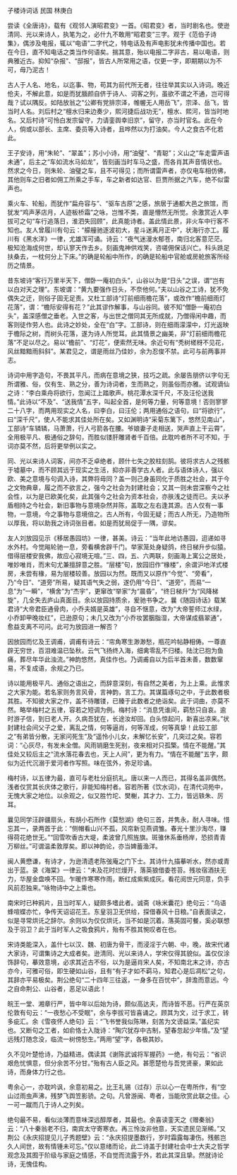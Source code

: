<!-- { "loadSidebar": true } -->
孑楼诗词话 民国 林庚白

尝读《全唐诗》，载有《观邻人演昭君变》一首。《昭君变》者，当时剧名也。使逊清同、光以来诗人，执笔为之，必什九不敢用“昭君变”三字。观于《范伯子诗集》，偶涉及电报，辄以“电语”二字代之，特电话及有声电影犹未传播中国也。若在今日，直不知电话之类当作何语矣。揣其意，殆以电报二字非古，易以电语，则典雅近古。抑知“杂报”、“邸报”，皆古人所常用之语，仅更一字，即期期以为不可，毋乃泥古！

古人于人名、地名，以迄事、物，苟其为前代所无者，往往举其实以入诗词。晚近伧夫，不解此意，如是而犹腼颜自侪于诗人、词客之列，虽欲不谓之不通，岂可得哉？试以隅反。如陆放翁之“公卿有党排宗泽，帷幄无人用岳飞”，宗泽、岳飞，皆当时人名。刘后村之“檀水归来边奏少，熙河捷后战功无”，檀水、熙河，皆当时地名。又后村诗“可怜白发宗留守，力请銮舆幸旧京”，留守，亦当时官名。此在今人，倘或以部长、主席、委员等入诗者，且哗然以为打油矣。今人之食古不化若此。

王子安诗，用“朱轮”、“翠盖”；苏小小诗，用“油璧”、“青聪”；义山之“车走雷声语未通”，后主之“车如流水马如龙”，皆刻画当时车马之盛，而各肖其声音情状也。然求之今日，则朱轮、油璧之车，且不可得见；而所谓雷声者，亦仅电车相仿佛，其他则车之旧者如佣工所乘之手车，车之新者如达官、巨贾所据之汽车，绝不似雷声也。

乘火车、轮船，而犹作“扁舟容与”、“驱车古原”之感，旅居于通都大邑之旅馆，而犹发“鸡声茅店月，人迹板桥霜”之咏，岂惟不类，直是懵然无所觉。余激赏近人李拔可之句“车行追落日，淮泗失回顾”，此真能诗者。盖此情此景，非火车中行客不知也。友人曾履川有句云：“艨艟驰逐波初大，星斗迷离月正中”，状海行亦工。履川有《黑水洋》一律，尤雄浑可诵。诗云：“夜气迷漫水郁苍，南归北客意茫茫。极知沧海成何世，却认寥天作去乡。刻画鬼神供戏笑，咨嗟佣保话兴亡。科头跣足扶桑去，一枕何分上下床。”的确是轮船中所作，的确是轮船中官舱或房舱旅客所经历之情景。

昔东坡诗“客行万里半天下，僧卧一庵初白头”，山谷以为是“日头”之误，谓“岂有以白对天之理”。东坡谓：“黄九要强作日头，不奈他何。”夫以山谷之工诗，犹不免偶失之迂，则俗子固无足责。又杜工部诗“灯前细雨檐花落”，或改作“檐前细雨灯花落”，谓：“檐际安得有花？”此其谬作解事，与山谷同。彼不知“僧卧一庵初白头”，盖深感僧之垂老。入世之客，与出世之僧同其无所成就，乃僧得闲中趣，而客则徒作劳人也。此诗之妙处，全在“白”字。工部诗，则在细雨濛濛中，灯光返映于檐际之树，而树头花落，遂为诗人所觉耳。此其情景之幽美，非“灯前细雨檐花落”不足以尽之。易以“檐前”、“灯花”，便索然无味。余近句有“秃树槎枒不见花，风丝黯黯雨斜斜”。某君见之，谓是雨丝乃佳妙，余为忍俊不禁。此可与前两事并志。

诗词中用字造句，不畏其平凡，而病在意境之狭，技巧之疏。余屡告朋侪以字句无所谓雅、俗，仅有生、熟之分，善为诗词者，生而熟之，则虽俗而亦雅。试观谪仙之诗：“李白乘舟将欲行，忽闻江上踏歌声。桃花潭水深千尺，不及汪伦送我情。”此诗以“不及”、“送我情”五字，叫起全首，是何等力量，何等意境！否则寥寥二十八字，而两用现实之人名，曰李白，曰汪伦；两用通俗之语句，曰“将欲行”，曰“深千尺”，使人不能求其佳处所在矣。又如渊明诗“采菊东篱下，悠然见南山”，工部诗“车辚辚，马萧萧，行人弓箭各在腰。爷娘妻子走相送，哭声直上干云霄”，全用极平凡、极通俗之辞句，而胜似镂肝雕肾者千百倍。此耽吟者所不可不知，于词亦莫不然，后将更举例以实之。

同、光以来诗人词客，间亦不乏卓绝者，顾什七失之胶柱刻鹄。彼将求古人之残骸于墟墓中，而不顾其远于现实之生活，抑亦非善学古人者。此与语体诗人，强以欧、美之意境与句调入诗，其弊将毋同？盖一则己身虽同化于质胜之社会，其于今之文物典章，履之而不欲言之，强今之社会为封建社会；又其一则未尝深察今之社会性，以为是已欧美化矣，此其强今之社会为资本社会，亦肤浅之徒而已。夫以矛盾相持之今社会，新旧事物与意境杂然并陈，盖取之左右逢其源。古人仅有一事物，一意境，今之事物与意境倍之。古人所有，今固无疑；而古人所无，乃造物所以厚我，将以助我之诗词张目者。如是而犹局促于一隅，谬矣。

友人刘放园见示《移居愚园坊》一律，甚美。诗云：“当年此地访愚园，迢递如寻水外村。今觉飚轮驰一息，旁看横舍辟千门。举家笼处身疑鸽，终日梯升步似猿。借得层楼安我佛，故应心寂境无喧。”三、四，五、六两联，刻画海上寓公之居处，唯妙唯肖，而末句尤兼擅辞意之胜。“层楼”句，放园旧作“椽楼”，余谓沪地洋式楼房，未尝有椽，易为层楼较善。放园以为然。既而又以原作“今觉”、“旁看”，乃“今日”、“道旁”所易，疑其语气失之弱，遂仍用“今日”、“道旁”，而易“一息”为“一瞬”，“横舍”为“杰宇”，更窜改“举家”为“晨昏”，“终日梯升”为“风降梯旋”，几全失去庐山真面目。余以放园持质余，爰驰书争之。曩《随园诗话》载某君诗“大帝君臣通骨肉，小乔夫婿是英雄”，寻自不惬意，改为“大帝誓师江水绿，小乔卸甲晚妆红”，已逊原句；未几又改为“小乔妆罢胭脂湿，大帝谋成翡翠通”，愈益支离不可问。此可为放园进一解否？

因放园而忆及王调甫，调甫有诗云：“帘角寒生渺渺愁，瓶花吟帖静相俦。一尊直辟无穷世，百泪难温已坠秋。云气飞扬终入海，细禽零乱不归楼。陆沈已抱为鱼痛，葬尽年华此浊流。”神韵悠然，真佳作也。乃调甫自以为后半首未善，数数窜易，不复成语，余规之乃已。

诗以能用极平凡、通俗之语出之，而辞意深刻，有自然之美者，为上上乘。此惟求之大家为能。若名家则务言风骨，言神韵，言工力。其谋篇琢句之中，于此数者极其胜。不知彼大家之作，盖不待雕镂，已臻于此数者之绝诣矣。此于词曲，亦莫不然。略举梅村之五律，容若之短调为例。梅村诗：“消息凭谁间，羁愁只自哀。逾时游子信，到日老人开。久病吾犹在，长途汝却回。白头惊起问，新喜出凉来。”状封建社会间父子之爱，离乱之情，何等逼肖，何等浑成，何等真挚！此较工部之“有弟皆分散，无家问死生”及“遥怜小儿女，未解忆长安”，几突过之矣。容若词：“心灰尽，有发未全僧。风雨销磨生死别，夜来相对只孤檠。情在不能醒。”其佳处又较后主之“流水落花春去也，天上人间”，更为有力。“情在不能醒”五字，颇似为近代沉溺于爱河者作写照。味在弦外，弥足珍诵。

梅村诗，以五律为最，直可与老杜分庭抗礼。唐以来一人而已，其得名盖非偶然。浅者仅赏其长庆体之歌行，非能知梅村者。容若所著《饮水词》，在清代词苑中，无愧大家之地位。以余观之，似又胜竹坨、樊榭，其才力、工力，皆远轶朱、厉耳。

曩见同学汪辟疆扇头，有胡小石所作《莫愁湖》绝句三首，并隽永，耐人寻味。惜忘其一，录两首于此：“侧帽看山兴不孤，风帘新见燕调雏。春光十里沙淘尽，赚得荷花绝世无。”“回雪吹香古大堤，柔波曾几照旌旗。斑骓休系垂杨岸，恐损青青万柳丝。”可谓温柔敦厚矣。即以神韵论，亦当婢蓄渔洋。

闽人黄懋谦，有诗才，为逊清遗老陈弢庵之门下士。其诗什九描摹听水，然亦或青出于蓝。录《海棠》一律云：“未及花时烂熳开，落英狼借委苍苔。残妆宿酒扶无力，华屋金盘唤不回。乍暖作寒寒作雨，断红成紫紫成灰。看花阅世元同意，负手风前忍独来。”咏物诗中之上乘也。

南宋时已种鸦片，且当时军人，疑颇多嗜此者。诚斋《咏米囊花》绝句云：“乌语蜂喧蝶亦忙，争传天诏诏花王。东皇羽卫无供给，探借春风十日粮。”自表面读之，似是寻常烘讬之辞尔。余则以为仅仅烘讬，当不如是沉着。落英固可餐，奚必联想及于羽卫？此于当时军人之吸食鸦片，殆有不胜其惋叹者在也。

宋诗类能深入，盖什七以汉、魏、初唐为骨干，而浸淫于六朝、中，晚，故宋代诸大家诗，可谓集诗之大成者矣。逊清同、光以来诗人，学宋仅得其貌似。盖仅仅涂饰辞句，摹效意境，必求其近古不俗，以为是逼肖宋人矣，不知南北末之诗，亦古亦今，可雅可俗，即生硬如山谷，且有“有子才如不羁马，知君心是后凋松”之句，其辞亦平易极矣。荆公绝句“二十四年三往返，一身多在百忧中”，辞澹而意远。今之自命荆公、山谷者，恶足以语此！

皖王一堂、湘章行严，皆中年以后始为诗，颇似高达夫，而诗皆不恶。行严在英京伦敦有句云：“一夜愁心不受眠”，余与李拔可皆喜诵之。顾其为文，过于求工，转多疵汇。余《雪夜怀人绝句》云：“飞书誉我似陈琳，刻苦为文谤益深。”盖纪实也。又断句之工者，如俞恪士入陇诗：“陶穴犹存中古制，望春忽起少年情。”及“望远残灯随念没，临流一树傍愁生。”两用“望”字，各极其妙。

久不见叶楚伧诗，乃益精进。偶读其《谢陈武诚将军握药》一绝，有句云：“省识艰危忧惧意，但分余苦不分甘。”殆有古人臣之风。甚愿楚伧与吾党贤豪，果如此诗，而身体力行之也。

粤余心一，亦耽吟讽，余意初易之。比王礼锡（过存）示以心一在粤所作，有“空山过雨虫声沸，残梦飞舆笠影骄。之句。凡曾游闽、粤者，当能欣赏此联之佳。心一可一蹴而几于诗人之列矣。

绝句最不易，看似淡薄而意味深远醇厚者，其最也。余喜读銮天之《赠秦翁》云：“八十秦翁老不归，南宾太守寄寒衣。再三怜汝非他意，天实遗民见渐稀。”又荆公《永庆招提见儿子秀题壁》云：“永庆招提墨数行，岁时霜露每凄伤。残骸岂久人间世，故有情锺未可忘。”仅以意绪而论，此二诗盖于封建社会中士大夫之哲学观念及其囿于阶级与家庭之情感，不自觉而流露于外，若此其深且挚。然就诗论诗，无愧佳构。

